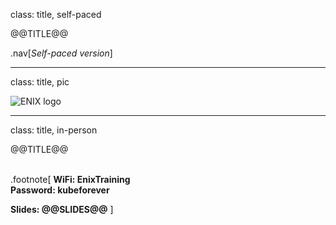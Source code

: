 class: title, self-paced

@@TITLE@@

.nav[*Self-paced version*]

---

class: title, pic

![ENIX logo](images/enix-io.svg)

---

class: title, in-person

@@TITLE@@<br/></br>

.footnote[
**WiFi: EnixTraining**<br/>
**Password: kubeforever**

**Slides: @@SLIDES@@**
]
